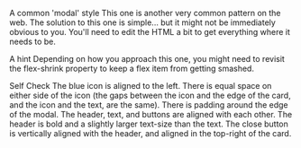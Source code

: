 A common 'modal' style
This one is another very common pattern on the web. The solution to this one is simple... but it might not be immediately obvious to you. You'll need to edit the HTML a bit to get everything where it needs to be.

A hint
Depending on how you approach this one, you might need to revisit the flex-shrink property to keep a flex item from getting smashed.



Self Check
The blue icon is aligned to the left.
There is equal space on either side of the icon (the gaps between the icon and the edge of the card, and the icon and the text, are the same).
There is padding around the edge of the modal.
The header, text, and buttons are aligned with each other.
The header is bold and a slightly larger text-size than the text.
The close button is vertically aligned with the header, and aligned in the top-right of the card.